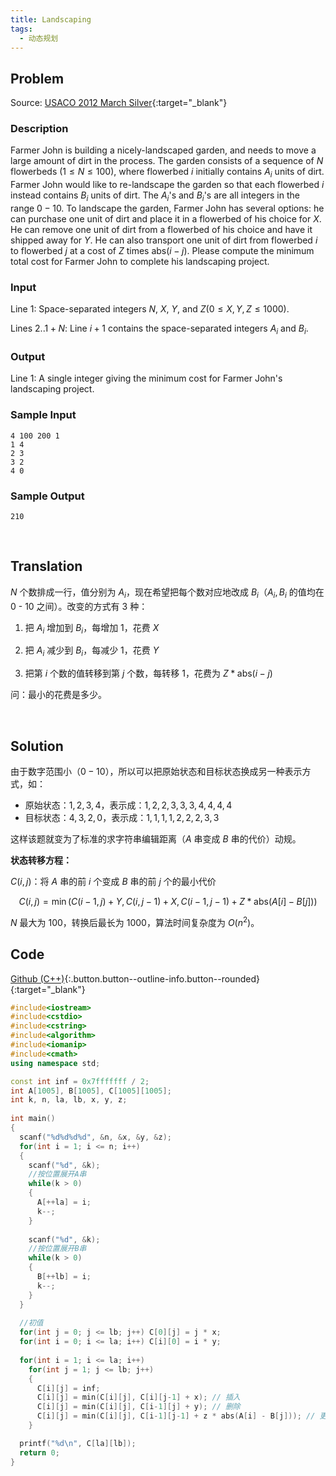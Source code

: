 ```yaml
---
title: Landscaping
tags:
  - 动态规划
---
```


## Problem

Source: [USACO 2012 March Silver](http://www.usaco.org/index.php?page=viewproblem2&cpid=126){:target="_blank"}



### Description

Farmer John is building a nicely-landscaped garden, and needs to move a large amount of dirt in the process. The garden consists of a sequence of $N$ flowerbeds $(1 \leq N \leq 100)$, where flowerbed $i$ initially contains $A_i$ units of dirt.  Farmer John would like to re-landscape the garden so that each flowerbed $i$ instead contains $B_i$ units of dirt.  The $A_i$'s and $B_i$'s are all integers in the range $0 - 10$. To landscape the garden, Farmer John has several options: he can purchase one unit of dirt and place it in a flowerbed of his choice for $X$.  He can remove one unit of dirt from a flowerbed of his choice and have it shipped away for ​$Y$. He can also transport one unit of dirt from flowerbed $i$ to flowerbed $j$ at a cost of $Z$ times $\text{abs}(i-j)$.  Please compute the minimum total cost for Farmer John to complete his landscaping project.



### Input

Line $1$: Space-separated integers $N$, $X$, $Y$, and $Z (0 \leq X, Y, Z \leq 1000)$.

Lines $2..1+N​$: Line $i+1​$ contains the space-separated integers $A_i​$ and $B_i​$.



### Output

Line $1$: A single integer giving the minimum cost for Farmer John's landscaping project.



### Sample Input

```
4 100 200 1
1 4
2 3
3 2
4 0
```



### Sample Output

```
210
```


&nbsp;&nbsp;
## Translation

$N$ 个数排成一行，值分别为 $A_i$，现在希望把每个数对应地改成 $B_i$（$A_i, B_i$ 的值均在 0 - 10 之间）。改变的方式有 3 种：

1. 把 $A_i$ 增加到 $B_i$，每增加 1，花费 $X$

2. 把 $A_i$ 减少到 $B_i$，每减少 1，花费 $Y$

3. 把第 $i$ 个数的值转移到第 $j$ 个数，每转移 1，花费为 $Z * \text{abs}(i-j)$

问：最小的花费是多少。




&nbsp;&nbsp;
## Solution

由于数字范围小（$0-10$），所以可以把原始状态和目标状态换成另一种表示方式，如：

- 原始状态：$1, 2, 3, 4$，表示成：$1, 2, 2, 3, 3, 3, 4, 4, 4, 4$
- 目标状态：$4, 3, 2, 0$，表示成：$1, 1, 1, 1, 2, 2, 2, 3, 3$

这样该题就变为了标准的求字符串编辑距离（$A$ 串变成 $B$ 串的代价）动规。



**状态转移方程：**

$C(i,j)$：将 $A$ 串的前 $i$ 个变成 $B$ 串的前 $j$ 个的最小代价

$$
C(i, j) = \min \Big( C(i - 1, j) + Y,     C(i, j - 1) + X,    C(i - 1, j - 1) + Z * \text{abs}(A[i] - B[j]) \Big)
$$


$N$ 最大为 100，转换后最长为 1000，算法时间复杂度为 $O(n^2)$。



## Code

[Github (C++)](https://github.com/Renovamen/OI-ACM/blob/master/Dynamic-Programming/Others/USACO2012-March-Silver-Landscaping.cpp){:.button.button--outline-info.button--rounded}{:target="_blank"}


```c++
#include<iostream>
#include<cstdio>
#include<cstring>
#include<algorithm>
#include<iomanip>
#include<cmath>
using namespace std;

const int inf = 0x7fffffff / 2;
int A[1005], B[1005], C[1005][1005];
int k, n, la, lb, x, y, z;
 
int main()
{
  scanf("%d%d%d%d", &n, &x, &y, &z);
  for(int i = 1; i <= n; i++) 
  {
    scanf("%d", &k); 
    //按位置展开A串
    while(k > 0) 
    { 
      A[++la] = i; 
      k--;
    }
    
    scanf("%d", &k); 
    //按位置展开B串
    while(k > 0) 
    { 
      B[++lb] = i; 
      k--;
    }
  }
  
  //初值
  for(int j = 0; j <= lb; j++) C[0][j] = j * x;
  for(int i = 0; i <= la; i++) C[i][0] = i * y;
 
  for(int i = 1; i <= la; i++)
    for(int j = 1; j <= lb; j++) 
    {
      C[i][j] = inf;
      C[i][j] = min(C[i][j], C[i][j-1] + x); // 插入
      C[i][j] = min(C[i][j], C[i-1][j] + y); // 删除
      C[i][j] = min(C[i][j], C[i-1][j-1] + z * abs(A[i] - B[j])); // 更改
    }  

  printf("%d\n", C[la][lb]);
  return 0;
}
```